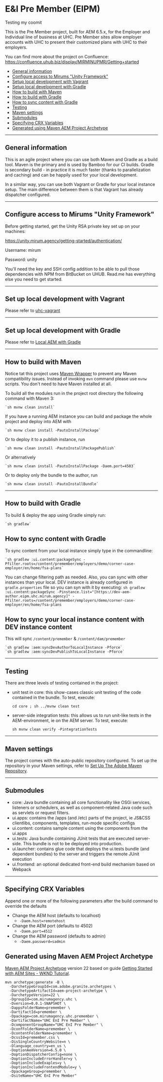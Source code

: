 # E&I Pre Member (EIPM)

Testing my coomit

This is the Pre Member project, built for AEM 6.5.x, for the Employer and Individual line of business at UHC. Pre Member sites allow employer accounts with UHC to present their customized plans with UHC to their employers.

You can find more about the project on Confluence: https://confluence.uhub.biz/display/MIRMINUPMR/Getting+started

- [General information](#general-information)
- [Configure access to Mirums "Unity Framework"](#configure-access-to-mirums-unity-framework)
- [Setup local development with Vagrant](#set-up-local-development-with-vagrant)
- [Setup local development with Gradle](#set-up-local-development-with-gradle)
- [How to build with Maven](#how-to-build-with-maven)
- [How to build with Gradle](#how-to-build-with-gradle)
- [How to sync content with Gradle](#how-to-sync-content-with-gradle)
- [Testing](#testing)
- [Maven settings](#maven-settings)
- [Submodules](#submodules)
- [Specifying CRX Variables](#specifying-crx-variables)
- [Generated using Maven AEM Project Archetype](#generated-using-maven-aem-project-archetype)

---

## General information

This is an agile project where you can use both Maven and Gradle as a build tool. Maven is the primary and is used by
Bamboo for our CI builds. Gradle is secondary build - in practice it is much faster (thanks to parallelization and caching)
and can be happily used for your local development.

In a similar way, you can use both Vagrant or Gradle for your local instance setup. The main difference between them is that Vagrant has already dispatcher configured.

---

## Configure access to Mirums "Unity Framework"

Before getting started, get the Unity RSA private key set up on your machines:

https://unity.mirum.agency/getting-started/authentication/

Username: mirum

Password: unity

You'll need the key and SSH config addition to be able to pull those dependencies with NPM from BitBucket on UHUB.
Read.me has everything else you need to get started.

---

## Set up local development with Vagrant

Please refer to [uhc-vagrant](https://bitbucket.uhub.biz/projects/MIRSANUHC/repos/uhc-ei-pre-member-vagrant-box/browse)

---

## Set up local development with Gradle

Please refer to [Local AEM with Gradle](./aem/README.md)

---

## How to build with Maven

Notice tat this project uses [Maven Wrapper](https://github.com/takari/maven-wrapper) to prevent any Maven compatibility issues.
Instead of invoking `mvn` command please use `mvnw` scripts. You don't need to have Maven installed at all.

To build all the modules run in the project root directory the following command with Maven 3:

    `sh mvnw clean install`

If you have a running AEM instance you can build and package the whole project and deploy into AEM with

    `sh mvnw clean install -PautoInstallPackage`

Or to deploy it to a publish instance, run

    `sh mvnw clean install -PautoInstallPackagePublish`

Or alternatively

    `sh mvnw clean install -PautoInstallPackage -Daem.port=4503`

Or to deploy only the bundle to the author, run

    `sh mvnw clean install -PautoInstallBundle`

---

## How to build with Gradle

To build & deploy the app using Gradle simply run:

    `sh gradlew`

## How to sync content with Gradle

To sync content from your local instance simply type in the commandline:

    `sh gradlew :ui.content:packageSync -Pfilter.roots=/content/premember/employers/demo/corner-case-employer/en/home/fsa-plans`

You can change filtering path as needed. Also, you can sync with other instances than your local. DEV instance is already configured in `gradle.properties` file so you can syn with it by executing:
`sh gradlew :ui.content:packageSync -Pinstance.list="[https://dev-aem-author.eipm.uhc.mirum.agency]" -Pfilter.roots=/content/premember/employers/demo/corner-case-employer/en/home/fsa-plans`

## How to sync your local instance content with DEV instance content

This will sync `/content/premember` & `/content/dam/premember`

    `sh gradlew :aem:syncDevAuthorToLocalInstance -Pforce`
    `sh gradlew :aem:syncDevPublishToLocalInstance -Pforce`

---

## Testing

There are three levels of testing contained in the project:

- unit test in core: this show-cases classic unit testing of the code contained in the bundle. To test, execute:

  `cd core ; sh ../mvnw clean test`

- server-side integration tests: this allows us to run unit-like tests in the AEM-environment, ie on the AEM server. To test, execute:

  `sh mvnw clean verify -PintegrationTests`

---

## Maven settings

The project comes with the auto-public repository configured. To set up the repository in your Maven settings, refer to
[Set Up The Adobe Maven Repository](http://helpx.adobe.com/experience-manager/kb/SetUpTheAdobeMavenRepository.html).

---

## Submodules

- core: Java bundle containing all core functionality like OSGi services, listeners or schedulers, as well as component-related Java code such as servlets or request filters.
- ui.apps: contains the /apps (and /etc) parts of the project, ie JS&CSS clientlibs, components, templates, run-mode specific configs
- ui.content: contains sample content using the components from the ui.apps
- ui.tests: Java bundle containing JUnit tests that are executed server-side. This bundle is not to be deployed into production.
- ui.launcher: contains glue code that deploys the ui.tests bundle (and dependent bundles) to the server and triggers the remote JUnit execution
- ui.frontend: an optional dedicated front-end build mechanism based on Webpack

---

## Specifying CRX Variables

Append one or more of the following parameters after the build command to override the defaults

- Change the AEM host (defaults to localhost)
  - `-Daem.host=remotehost`
- Change the AEM port (defaults to 4502)
  - `-Daem.port=4512`
- Change the AEM password (defaults to admin)
  - `-Daem.password=sadmin`

## Generated using Maven AEM Project Archetype

[Maven AEM Project Archetype](https://github.com/adobe/aem-project-archetype) version 22 based on guide [Getting Started with AEM Sites - WKND Tutorial](https://docs.adobe.com/content/help/en/experience-manager-learn/getting-started-wknd-tutorial-develop/project-setup.html).

```shell script
mvn archetype:generate -B \
  -DarchetypeGroupId=com.adobe.granite.archetypes \
  -DarchetypeArtifactId=aem-project-archetype \
  -DarchetypeVersion=22 \
  -DgroupId=com.mirumagency.uhc \
  -Dversion=0.0.1-SNAPSHOT \
  -DappsFolderName=premember \
  -DartifactId=premember \
  -Dpackage=com.mirumagency.uhc.premember \
  -DartifactName="UHC EnI Pre Member" \
  -DcomponentGroupName="UHC EnI Pre Member" \
  -DconfFolderName=premember \
  -DcontentFolderName=premember \
  -DcssId=premember.css \
  -DisSingleCountryWebsite=n \
  -Dlanguage_country=en_us \
  -DoptionAemVersion=6.5.0 \
  -DoptionDispatcherConfig=none \
  -DoptionIncludeErrorHandler=y \
  -DoptionIncludeExaples=y \
  -DoptionIncludeFrontendModule=y \
  -DpackageGroup=premember \
  -DsiteName="UHC EnI Pre Member"
```

